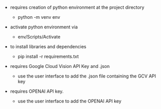 - requires creation of python environment at the project directory  
    - python -m venv env 
- activate python environment via 
    - env/Scripts/Activate 
- to install libraries and dependencies
    - pip install -r requirements.txt
    
- requires Google Cloud Vision API Key and .json
    - use the user interface to add the .json file containing the GCV API key

- requires OPENAI API key. 
    - use the user interface to add the OPENAI API key

